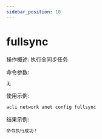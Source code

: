 ```yaml
---
sidebar_position: 10
---
```


# fullsync
操作概述: 执行全同步任务

命令参数:
```bash
无
```

使用示例:
```bash
acli network anet config fullsync
```

结果示例:
```bash
命令执行成功！
```